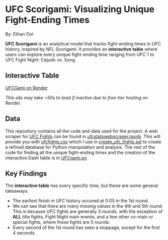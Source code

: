 # UFC Scorigami: Visualizing Unique Fight-Ending Times
By: Ethan Ooi

**UFC Scorigami** is an analytical model that tracks fight-ending times in UFC history, inspired by NFL Scorigami. It provides an **interactive table** where users can explore every unique fight-ending time ranging from UFC 1 to UFC Fight Night: Cejudo vs. Song.

## Interactive Table
[UFCGami on Render](https://ufcgami-1.onrender.com) 

*This site may take ~50s to load if inactive due to free-tier hosting on Render.*

## Data
This repository contains all the code and data used for the project. A web scraper for [UFC Fights](http://ufcstats.com/statistics/events/completed) can be found in [ufcstatswebscraper.ipynb](ufcstatswebscraper.ipynb). This will provide you with [ufcfights.csv](ufcfights.csv) which I use in [create_ufc_fights.sql](create_ufc_fights.sql) to create a refined database for Python manipulation and analysis. The rest of the code for finding all the unique fight-ending times and the creation of the interactive Dash table is in [UFCgami.py](UFCgami.py).

## Key Findings
The **interactive table** has every specific time, but these are some general takeaways. 

- The earliest finish in UFC history occured at 0:05 in the 1st round.
- We can see that there are many missing values in the 4th and 5th round. This is because UFC fights are generally 3 rounds, with the exception of **ALL** title fights, Fight Night main events, and a few other co-main or special fights, where these fights are 5 rounds.
- Every second of the 1st round has seen a stoppage, except for the first 4 seconds.